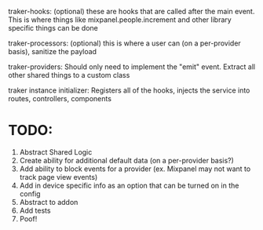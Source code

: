 traker-hooks: (optional) these are hooks that are called after the main event. This is where things like mixpanel.people.increment and other library specific things can be done

traker-processors: (optional) this is where a user can (on a per-provider basis), sanitize the payload 

traker-providers: Should only need to implement the "emit" event. Extract all other shared things to a custom class

traker instance initializer: Registers all of the hooks, injects the service into routes, controllers, components

# TODO:

1. Abstract Shared Logic
2. Create ability for additional default data (on a per-provider basis?)
3. Add ability to block events for a provider (ex. Mixpanel may not want to track page view events)
4. Add in device specific info as an option that can be turned on in the config
5. Abstract to addon
6. Add tests
7. Poof!